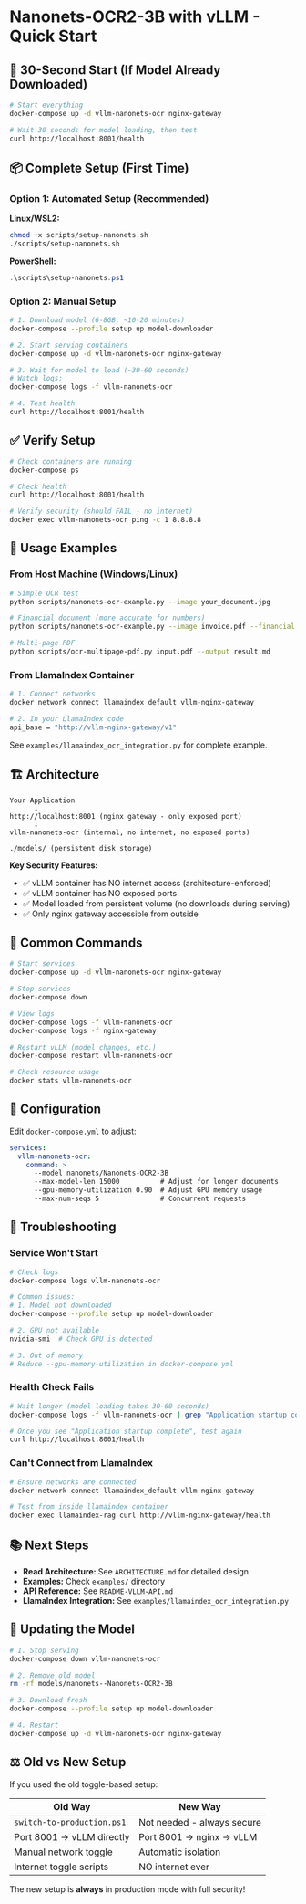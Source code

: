 # Nanonets-OCR2-3B with vLLM - Quick Start

## 🚀 30-Second Start (If Model Already Downloaded)

```bash
# Start everything
docker-compose up -d vllm-nanonets-ocr nginx-gateway

# Wait 30 seconds for model loading, then test
curl http://localhost:8001/health
```

## 📦 Complete Setup (First Time)

### Option 1: Automated Setup (Recommended)

**Linux/WSL2:**
```bash
chmod +x scripts/setup-nanonets.sh
./scripts/setup-nanonets.sh
```

**PowerShell:**
```powershell
.\scripts\setup-nanonets.ps1
```

### Option 2: Manual Setup

```bash
# 1. Download model (6-8GB, ~10-20 minutes)
docker-compose --profile setup up model-downloader

# 2. Start serving containers
docker-compose up -d vllm-nanonets-ocr nginx-gateway

# 3. Wait for model to load (~30-60 seconds)
# Watch logs:
docker-compose logs -f vllm-nanonets-ocr

# 4. Test health
curl http://localhost:8001/health
```

## ✅ Verify Setup

```bash
# Check containers are running
docker-compose ps

# Check health
curl http://localhost:8001/health

# Verify security (should FAIL - no internet)
docker exec vllm-nanonets-ocr ping -c 1 8.8.8.8
```

## 🎯 Usage Examples

### From Host Machine (Windows/Linux)

```bash
# Simple OCR test
python scripts/nanonets-ocr-example.py --image your_document.jpg

# Financial document (more accurate for numbers)
python scripts/nanonets-ocr-example.py --image invoice.pdf --financial

# Multi-page PDF
python scripts/ocr-multipage-pdf.py input.pdf --output result.md
```

### From LlamaIndex Container

```bash
# 1. Connect networks
docker network connect llamaindex_default vllm-nginx-gateway

# 2. In your LlamaIndex code
api_base = "http://vllm-nginx-gateway/v1"
```

See `examples/llamaindex_ocr_integration.py` for complete example.

## 🏗️ Architecture

```
Your Application
      ↓
http://localhost:8001 (nginx gateway - only exposed port)
      ↓
vllm-nanonets-ocr (internal, no internet, no exposed ports)
      ↓
./models/ (persistent disk storage)
```

**Key Security Features:**
- ✅ vLLM container has NO internet access (architecture-enforced)
- ✅ vLLM container has NO exposed ports
- ✅ Model loaded from persistent volume (no downloads during serving)
- ✅ Only nginx gateway accessible from outside

## 📝 Common Commands

```bash
# Start services
docker-compose up -d vllm-nanonets-ocr nginx-gateway

# Stop services
docker-compose down

# View logs
docker-compose logs -f vllm-nanonets-ocr
docker-compose logs -f nginx-gateway

# Restart vLLM (model changes, etc.)
docker-compose restart vllm-nanonets-ocr

# Check resource usage
docker stats vllm-nanonets-ocr
```

## 🔧 Configuration

Edit `docker-compose.yml` to adjust:

```yaml
services:
  vllm-nanonets-ocr:
    command: >
      --model nanonets/Nanonets-OCR2-3B
      --max-model-len 15000          # Adjust for longer documents
      --gpu-memory-utilization 0.90  # Adjust GPU memory usage
      --max-num-seqs 5               # Concurrent requests
```

## 🚨 Troubleshooting

### Service Won't Start

```bash
# Check logs
docker-compose logs vllm-nanonets-ocr

# Common issues:
# 1. Model not downloaded
docker-compose --profile setup up model-downloader

# 2. GPU not available
nvidia-smi  # Check GPU is detected

# 3. Out of memory
# Reduce --gpu-memory-utilization in docker-compose.yml
```

### Health Check Fails

```bash
# Wait longer (model loading takes 30-60 seconds)
docker-compose logs -f vllm-nanonets-ocr | grep "Application startup complete"

# Once you see "Application startup complete", test again
curl http://localhost:8001/health
```

### Can't Connect from LlamaIndex

```bash
# Ensure networks are connected
docker network connect llamaindex_default vllm-nginx-gateway

# Test from inside llamaindex container
docker exec llamaindex-rag curl http://vllm-nginx-gateway/health
```

## 📚 Next Steps

- **Read Architecture:** See `ARCHITECTURE.md` for detailed design
- **Examples:** Check `examples/` directory
- **API Reference:** See `README-VLLM-API.md`
- **LlamaIndex Integration:** See `examples/llamaindex_ocr_integration.py`

## 🔄 Updating the Model

```bash
# 1. Stop serving
docker-compose down vllm-nanonets-ocr

# 2. Remove old model
rm -rf models/nanonets--Nanonets-OCR2-3B

# 3. Download fresh
docker-compose --profile setup up model-downloader

# 4. Restart
docker-compose up -d vllm-nanonets-ocr nginx-gateway
```

## ⚖️ Old vs New Setup

If you used the old toggle-based setup:

| Old Way | New Way |
|---------|---------|
| `switch-to-production.ps1` | Not needed - always secure |
| Port 8001 → vLLM directly | Port 8001 → nginx → vLLM |
| Manual network toggle | Automatic isolation |
| Internet toggle scripts | NO internet ever |

The new setup is **always** in production mode with full security!

